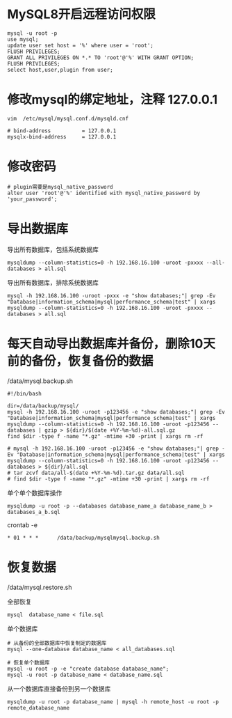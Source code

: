 # MySQL8开启远程访问权限

	mysql -u root -p
	use mysql;
	update user set host = '%' where user = 'root';
	FLUSH PRIVILEGES;
	GRANT ALL PRIVILEGES ON *.* TO 'root'@'%' WITH GRANT OPTION;
	FLUSH PRIVILEGES;
	select host,user,plugin from user;
	
# 修改mysql的绑定地址，注释 127.0.0.1
	vim  /etc/mysql/mysql.conf.d/mysqld.cnf
		
	# bind-address          = 127.0.0.1
	mysqlx-bind-address     = 127.0.0.1

# 修改密码
	# plugin需要是mysql_native_password
	alter user 'root'@'%' identified with mysql_native_password by 'your_password';
	

# 导出数据库
导出所有数据库，包括系统数据库

	mysqldump --column-statistics=0 -h 192.168.16.100 -uroot -pxxxx --all-databases > all.sql
	
导出所有数据库，排除系统数据库

	mysql -h 192.168.16.100 -uroot -pxxx -e "show databases;"| grep -Ev "Database|information_schema|mysql|performance_schema|test" | xargs mysqldump --column-statistics=0 -h 192.168.16.100 -uroot -pxxxx --databases > all.sql
	
# 每天自动导出数据库并备份，删除10天前的备份，恢复备份的数据 
/data/mysql.backup.sh

	#!/bin/bash
	
	dir=/data/backup/mysql/
	mysql -h 192.168.16.100 -uroot -p123456 -e "show databases;"| grep -Ev "Database|information_schema|mysql|performance_schema|test" | xargs mysqldump --column-statistics=0 -h 192.168.16.100 -uroot -p123456 --databases | gzip > ${dir}/$(date +%Y-%m-%d)-all.sql.gz
	find $dir -type f -name "*.gz" -mtime +30 -print | xargs rm -rf
	
	# mysql -h 192.168.16.100 -uroot -p123456 -e "show databases;"| grep -Ev "Database|information_schema|mysql|performance_schema|test" | xargs mysqldump --column-statistics=0 -h 192.168.16.100 -uroot -p123456 --databases > ${dir}/all.sql
	# tar zcvf data/all-$(date +%Y-%m-%d).tar.gz data/all.sql
	# find $dir -type f -name "*.gz" -mtime +30 -print | xargs rm -rf
	
单个单个数据库操作
	
	mysqldump -u root -p --databases database_name_a database_name_b > databases_a_b.sql
	
crontab -e 

	* 01 * * *      /data/backup/mysqlmysql.backup.sh
	
# 恢复数据
/data/mysql.restore.sh
	
	

全部恢复

	mysql  database_name < file.sql

单个数据库
	
	# 从备份的全部数据库中恢复制定的数据库 
	mysql --one-database database_name < all_databases.sql
	
	# 恢复单个数据库
	mysql -u root -p -e "create database database_name";
	mysql -u root -p database_name < database_name.sql


从一个数据库直接备份到另一个数据库

	mysqldump -u root -p database_name | mysql -h remote_host -u root -p remote_database_name



